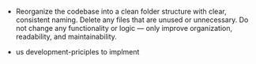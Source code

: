 - Reorganize the codebase into a clean folder structure with clear, consistent naming. Delete any files that are unused or unnecessary. Do not change any functionality or logic — only improve organization, readability, and maintainability.

- us development-priciples to implment 